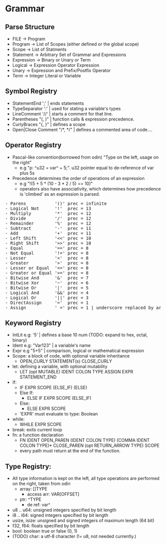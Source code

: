 # Grammar
## Parse Structure
- FILE -> Program
- Program -> List of Scopes (either defined or the global scope)
- Scope -> List of Statments
- Statement -> Arbitrary Set of Grammar and Expressions
- Expression -> Binary or Unary or Term
- Logical -> Expression Operator Expression 
- Unary -> Expression and Prefix/Postfix Operator
- Term -> Integer Literal or Variable

## Symbol Registry
- StatementEnd ';' | ends statements
- TypeSeparator ':' | used for stating a variable's types
- LineComment '//' | starts a comment for that line.
- Parentheses "(, )" | function calls & expression precedence.
- CurlyBraces "{, }" | defines a scope
- Open|Close Comment "/*, */" | defines a commented area of code....

## Operator Registry
- Pascal-like convention(borrowed from odin) "Type on the left, usage on the right"
    - e.g "p: ^u32 = var^ + 5;". u32 pointer equal to de-reference of var plus 5s 
- Precedence determines the order of operations of an expression
    - e.g "!(5 + 5 * (10 - 3 * 2 / 5) == 10)"
    - operators also have associativity, which determines how precedence is 'climbed' as an expression is parsed.
<pre>
- Parens           '()' prec = infinite 
- Logical Not      '!'  prec = 13      
- Multiply         '*'  prec = 12      
- Divide           '/'  prec = 12      
- Remainder        '%'  prec = 12      
- Subtract         '-'  prec = 11       
- Add              '+'  prec = 11       
- Left Shift       '<<' prec = 10       
- Right Shift      '>>' prec = 10       
- Equal            '==' prec = 8       
- Not Equal        '!=' prec = 8       
- Lesser           '<'  prec = 8       
- Greater          '>'  prec = 8       
- Lesser or Equal  '<=' prec = 8        
- Greater or Equal '>=' prec = 8       
- Bitwise And      '&'  prec = 7        
- Bitwise Xor      '~'  prec = 6       
- Bitwise Or       '|'  prec = 5       
- Logical And      '&&' prec = 4       
- Logical Or       '||' prec = 3       
- DirectAssign     '='  prec = 1
- Assign           '_=' prec = 1 | underscore replaced by arithmetic or bitwise binary operator.  
</pre>

## Keyword Registry 
- IntLit e.g: '5' | defines a base 10 num (TODO: expand to hex, octal, binary)
- Ident e.g: "Var123" | a variable's name
- Expr e.g "5+5" | comparison, logical or mathematical expression
- Scope: a block of code, with optional variable inheritance
    - OPEN_CURLY STATEMENT(s) CLOSE_CURLY
- let: defining a variable, with optional mutability
    - LET (opt MUTABLE) IDENT COLON TYPE ASSIGN EXPR STATEMENT_END 
- If:
    - IF EXPR SCOPE (ELSE_IF) (ELSE)
    - Else If:
        - ELSE IF EXPR SCOPE (ELSE_IF)
    - Else:
        - ELSE EXPR SCOPE 
    - 'EXPR' must evaluate to type: Boolean
- while:
    - WHILE EXPR SCOPE
- break: exits current loop
- fn: a function declaration
    - FN IDENT OPEN_PAREN (IDENT COLON TYPE) (COMMA IDENT COLON TYPE)* CLOSE_PAREN (opt RETURN_ARROW TYPE) SCOPE
    - every path must return at the end of the function.

## Type Registry:
- All type information is kept on the left, all type operations are performed on the right, taken from odin
    - array: []TYPE
        - access arr: VAR[OFFSET]
    - ptr: ^TYPE
        - de ref: var^
- u8 .. u64: unsigned integers specified by bit length
- i8 .. i64: signed integers specified by bit length
- usize, isize: unsigned and signed integers of maximum length (64 bit)
- f32, f64: floats specified by bit length
- bool: boolean true or false (0, 1)
- (TODO) char: a utf-8 character (!= u8, not needed currently.)